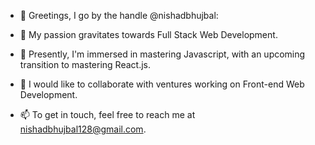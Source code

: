 - 👋 Greetings, I go by the handle @nishadbhujbal:
  
- 👀 My passion gravitates towards Full Stack Web Development.
- 🌱 Presently, I'm immersed in mastering Javascript, with an upcoming transition to mastering React.js.
- 💞️ I would like to collaborate with ventures working on Front-end Web Development.
- 📫 To get in touch, feel free to reach me at nishadbhujbal128@gmail.com.
